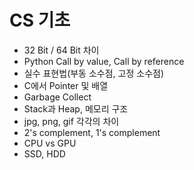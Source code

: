 # CS 기초

- 32 Bit / 64 Bit 차이
- Python Call by value, Call by reference
- 실수 표현법(부동 소수점, 고정 소수점)
- C에서 Pointer 및 배열
- Garbage Collect
- Stack과 Heap, 메모리 구조
- jpg, png, gif 각각의 차이
- 2's complement, 1's complement
- CPU vs GPU
- SSD, HDD

